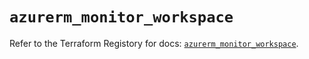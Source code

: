 # `azurerm_monitor_workspace`

Refer to the Terraform Registory for docs: [`azurerm_monitor_workspace`](https://registry.terraform.io/providers/hashicorp/azurerm/3.61.0/docs/resources/monitor_workspace).
